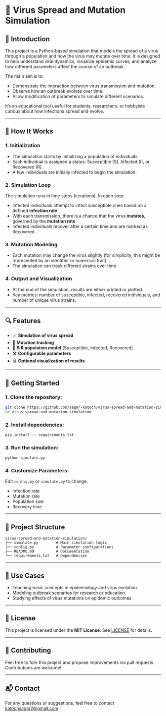 # 🧬 Virus Spread and Mutation Simulation

## 🧭 Introduction
This project is a Python-based simulation that models the spread of a virus through a population and how the virus may mutate over time. It is designed to help understand viral dynamics, visualize epidemic curves, and analyze how different parameters affect the course of an outbreak.

The main aim is to:
- Demonstrate the interaction between virus transmission and mutation.
- Observe how an outbreak evolves over time.
- Allow modification of parameters to simulate different scenarios.

It’s an educational tool useful for students, researchers, or hobbyists curious about how infections spread and evolve.

---

## 🔧 How It Works

### 1. **Initialization**
- The simulation starts by initializing a population of individuals.
- Each individual is assigned a status: Susceptible (S), Infected (I), or Recovered (R).
- A few individuals are initially infected to begin the simulation.

### 2. **Simulation Loop**
The simulation runs in time steps (iterations). In each step:
- Infected individuals attempt to infect susceptible ones based on a defined **infection rate**.
- With each transmission, there is a chance that the virus **mutates**, governed by the **mutation rate**.
- Infected individuals recover after a certain time and are marked as Recovered.

### 3. **Mutation Modeling**
- Each mutation may change the virus slightly (for simplicity, this might be represented by an identifier or numerical trait).
- The simulation can track different strains over time.

### 4. **Output and Visualization**
- At the end of the simulation, results are either printed or plotted.
- Key metrics: number of susceptible, infected, recovered individuals, and number of unique virus strains.

---

## 🔍 Features

- 📈 **Simulation of virus spread**
- 🧪 **Mutation tracking**
- 👥 **SIR population model** (Susceptible, Infected, Recovered)
- 🛠 **Configurable parameters**
- 📊 **Optional visualization of results**

---

## 🚀 Getting Started

### 1. Clone the repository:
```bash
git clone https://github.com/sagar-katoch/virus-spread-and-mutation-simulation.git
cd virus-spread-and-mutation-simulation
```

### 2. Install dependencies:
```bash
pip install -r requirements.txt
```

### 3. Run the simulation:
```bash
python simulate.py
```

### 4. Customize Parameters:
Edit `config.py` or `simulate.py` to change:
- Infection rate
- Mutation rate
- Population size
- Recovery time

---

## 📁 Project Structure
```
virus-spread-and-mutation-simulation/
├── simulate.py        # Main simulation logic
├── config.py          # Parameter configurations
├── README.md          # Documentation
└── requirements.txt   # Dependencies
```

---

## 🧠 Use Cases
- Teaching basic concepts in epidemiology and virus evolution
- Modeling outbreak scenarios for research or education
- Studying effects of virus mutations on epidemic outcomes

---

## 📜 License
This project is licensed under the **MIT License**. See [LICENSE](./LICENSE) for details.

---

## 🤝 Contributing
Feel free to fork this project and propose improvements via pull requests. Contributions are welcome!

---

## 📬 Contact
For any questions or suggestions, feel free to contact [katochsagar2@gmail.com](mailto:katochsagar2@gmail.com).


